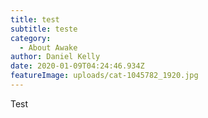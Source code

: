 ```yaml
---
title: test
subtitle: teste
category:
  - About Awake
author: Daniel Kelly
date: 2020-01-09T04:24:46.934Z
featureImage: uploads/cat-1045782_1920.jpg
---
```

Test
